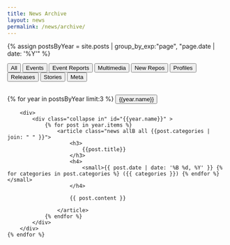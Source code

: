 ```yaml
---
title: News Archive
layout: news
permalink: /news/archive/
---
```

{% assign postsByYear = site.posts | group_by_exp:"page", "page.date | date: '%Y'" %}

<div class="filterBtnGroup btn-group" role="group" style="margin-bottom: 30px;">
    <button type="button" class="btn" id="allB">All</button>
    <button type="button" class="btn" id="event">Events</button>
    <button type="button" class="btn" id="event-report">Event Reports</button>
    <button type="button" class="btn" id="multimedia">Multimedia</button>
    <button type="button" class="btn" id="new-repo">New Repos</button>
    <button type="button" class="btn" id="profile">Profiles</button>
    <button type="button" class="btn" id="release">Releases</button>
    <button type="button" class="btn" id="story">Stories</button>
    <button type="button" class="btn" id="this-website">Meta</button>
  </div>

<div>
   {% for year in postsByYear limit:3 %}
        <button type="button" class="btn" data-toggle="collapse" data-target="#{{year.name}}" aria-expanded="true" aria-controls="{{year.name}}"> {{year.name}} <i class= "fa fa-caret-down"></i></button>

        <div>
            <div class="collapse in" id="{{year.name}}" >
                {% for post in year.items %}
                    <article class="news allB all {{post.categories | join: " " }}">
                        <h3>
                            {{post.title}}
                        </h3>
                        <h4>
                            <small>{{ post.date | date: '%B %d, %Y' }} {% for categories in post.categories %} ({{ categories }}) {% endfor %}</small>
                        </h4>

                        {{ post.content }}
                        
                    </article>
                {% endfor %}
            </div>
        </div>
    {% endfor %}
</div>
